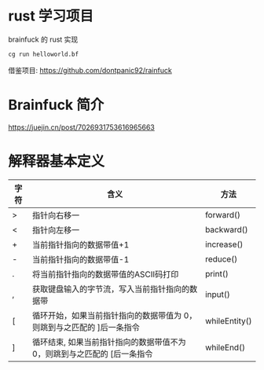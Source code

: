 # rust 学习项目

brainfuck 的 rust 实现

```bash
cg run helloworld.bf
```

借鉴项目: https://github.com/dontpanic92/rainfuck

# Brainfuck 简介
https://juejin.cn/post/7026931753616965663


# 解释器基本定义
字符|含义|方法
---|---|---
>|指针向右移一|forward()
<|指针向左移一|backward()
+|当前指针指向的数据带值+1|increase()
-|当前指针指向的数据带值-1|reduce()
.|将当前指针指向的数据带值的ASCII码打印|print()
,|获取键盘输入的字节流，写入当前指针指向的数据带|input()
[|循环开始，如果当前指针指向的数据带值为 0，则跳到与之匹配的 ]后一条指令|whileEntity()
]|循环结束,  如果当前指针指向的数据带值不为 0，则跳到与之匹配的 [后一条指令|whileEnd()